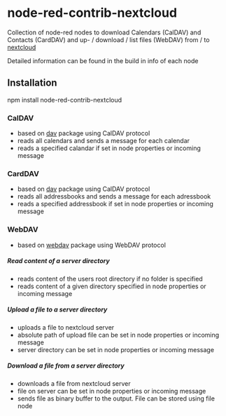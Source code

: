 # node-red-contrib-nextcloud
Collection of node-red nodes to download Calendars (CalDAV) and Contacts
(CardDAV) and up- / download / list files (WebDAV) from / to [nextcloud](https://nextcloud.com/)

Detailed information can be found in the build in info of each node

## Installation
npm install node-red-contrib-nextcloud

### CalDAV
- based on [dav](https://github.com/lambdabaa/dav) package using CalDAV protocol
- reads all calendars and sends a message for each calendar
- reads a specified calandar if set in node properties or incoming message

### CardDAV
- based on [dav](https://github.com/lambdabaa/dav) package using CalDAV protocol
- reads all addressbooks and sends a message for each adressbook
- reads a specified addressbook if set in node properties or incoming message

### WebDAV
- based on [webdav](https://github.com/perry-mitchell/webdav-client) package using WebDAV protocol

##### Read content of a server directory
- reads content of the users root directory if no folder is specified
- reads content of a given directory specified in node properties or incoming message

##### Upload a file to a server directory
- uploads a file to nextcloud server
- absolute path of upload file can be set in node properties or incoming message
- server directory can be set in node properties or incoming message

##### Download a file from a server directory
- downloads a file from nextcloud server
- file on server can be set in node properties or incoming message
- sends file as binary buffer to the output. File can be stored using file node
